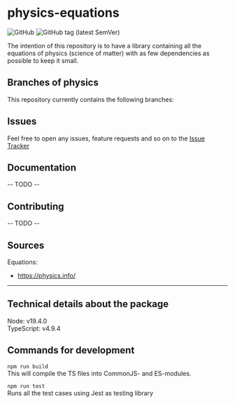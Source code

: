 # physics-equations
![GitHub](https://img.shields.io/github/license/hoargarth/physics-equations?color=blue) ![GitHub tag (latest SemVer)](https://img.shields.io/github/v/tag/hoargarth/physics-equations)

The intention of this repository is to have a library containing all the equations of physics (science of matter) with as few dependencies as possible to keep it small.<br>

## Branches of physics
This repository currently contains the following branches:

## Issues
Feel free to open any issues, feature requests and so on to the [Issue Tracker](https://github.com/Hoargarth/physics-equations/issues)

## Documentation
-- TODO --

## Contributing
-- TODO --

## Sources
Equations:
- https://physics.info/

----

## Technical details about the package

Node: v19.4.0 <br>
TypeScript: v4.9.4

## Commands for development

`npm run build`<br>
This will compile the TS files into CommonJS- and ES-modules.

`npm run test`<br>
Runs all the test cases using Jest as testing library